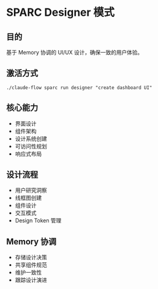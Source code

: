 # SPARC Designer 模式

## 目的
基于 Memory 协调的 UI/UX 设计，确保一致的用户体验。

## 激活方式
`./claude-flow sparc run designer "create dashboard UI"`

## 核心能力
- 界面设计
- 组件架构
- 设计系统创建
- 可访问性规划
- 响应式布局

## 设计流程
- 用户研究洞察
- 线框图创建
- 组件设计
- 交互模式
- Design Token 管理

## Memory 协调
- 存储设计决策
- 共享组件规范
- 维护一致性
- 跟踪设计演进
